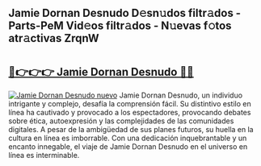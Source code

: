 ## Jamie Dornan Desnudo D𝚎sn𝚞dos filtr𝚊dos - Parts-PeM Vid𝚎os filtr𝚊dos - N𝚞evas f𝚘tos atr𝚊ctivas ZrqnW

# <h2><a href="http://mb0lrk.tromn.icu/?c=Jamie+Dornan+Desnudo">🔗👉👉👉 Jamie Dornan Desnudo 🔗🔗</a></h2>

[![Jamie Dornan Desnudo nuevo](https://i.imgur.com/pEAQMta.gif)](http://mb0lrk.tromn.icu/?c=Jamie+Dornan+Desnudo)
Jamie Dornan Desnudo, un individuo intrigante y complejo, desafía la comprensión fácil. Su distintivo estilo en línea ha cautivado y provocado a los espectadores, provocando debates sobre ética, autoexpresión y las complejidades de las comunidades digitales. A pesar de la ambigüedad de sus planes futuros, su huella en la cultura en línea es imborrable. Con una dedicación inquebrantable y un encanto innegable, el viaje de Jamie Dornan Desnudo en el universo en línea es interminable.
